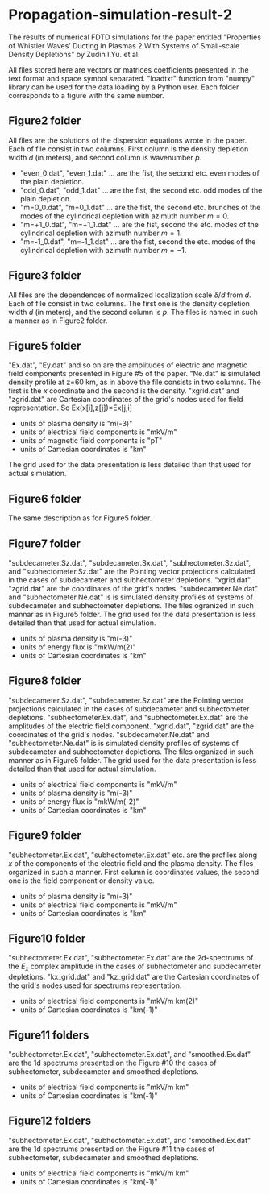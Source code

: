 # Propagation-simulation-result-2
The results of numerical FDTD simulations for the paper entitled "Properties of Whistler Waves’ Ducting in Plasmas
2 With Systems of Small-scale Density Depletions" by Zudin I.Yu. et al.

All files stored here are vectors or matrices coefficients presented in the text format and space symbol separated. "loadtxt" function from "numpy" library can be used for the data loading by a Python user. Each folder corresponds to a figure with the same number.

## Figure2 folder
All files are the solutions of the dispersion equations wrote in the paper. Each of file consist in two columns. First column is the density depletion width $d$ (in meters), and second column is wavenumber $p$.
* "even_0.dat", "even_1.dat" ... are the fist, the second etc. even modes of the plain depletion.
* "odd_0.dat", "odd_1.dat" ... are the fist, the second etc. odd modes of the plain depletion.
* "m=0_0.dat", "m=0_1.dat" ... are the fist, the second etc. brunches of the modes of the cylindrical depletion with azimuth number $m=0$.
* "m=+1_0.dat", "m=+1_1.dat" ... are the fist, second the etc. modes of the cylindrical depletion with azimuth number $m=1$.
* "m=-1_0.dat", "m=-1_1.dat" ... are the fist, second the etc.  modes of the cylindrical depletion with azimuth number $m=-1$.

## Figure3 folder
All files are the dependences of normalized localization scale $\delta/d$ from $d$. Each of file consist in two columns. The first one is the density depletion width $d$ (in meters), and the second column is $p$. The files is named in such a manner as in Figure2 folder.

## Figure5 folder
"Ex.dat", "Ey.dat" and so on are the amplitudes of electric and magnetic field components presented in Figure \#5 of the paper. "Ne.dat" is simulated density profile at z=60 km, as in above the file consists in two columns. The first is the $x$ coordinate and the second is the density. "xgrid.dat" and "zgrid.dat" are Cartesian coordinates of the grid's nodes used for field representation. So Ex(x\[i\],z\[j\])=Ex\[j,i\]

* units of plasma density is "m(-3)"
* units of electrical field components is "mkV/m"
* units of magnetic field components is "pT"
* units of Cartesian coordinates is "km"

The grid used for the data presentation is less detailed than that used for actual simulation.


## Figure6 folder
The same description as for Figure5 folder.

## Figure7 folder
"subdecameter.Sz.dat", "subdecameter.Sx.dat", "subhectometer.Sz.dat", and "subhectometer.Sz.dat" are the Pointing vector projections calculated in the cases of subdecameter and subhectometer depletions. "xgrid.dat", "zgrid.dat" are the coordinates of the grid's nodes. "subdecameter.Ne.dat" and "subhectometer.Ne.dat" is is simulated density profiles of systems of subdecameter and subhectometer depletions. The files ogranized in such mannar as in Figure5 folder.
The grid used for the data presentation is less detailed than that used for actual simulation.

* units of plasma density is "m(-3)"
* units of energy flux is "mkW/m(2)"
* units of Cartesian coordinates is "km"

## Figure8 folder
"subdecameter.Sz.dat", "subdecameter.Sz.dat" are the Pointing vector projections calculated in the cases of subdecameter and subhectometer depletions. "subhectometer.Ex.dat", and "subhectometer.Ex.dat" are the amplitudes of the electric field component. "xgrid.dat", "zgrid.dat" are the coordinates of the grid's nodes. "subdecameter.Ne.dat" and "subhectometer.Ne.dat" is is simulated density profiles of systems of subdecameter and subhectometer depletions. The files organized in such manner as in Figure5 folder.
The grid used for the data presentation is less detailed than that used for actual simulation.

* units of electrical field components is "mkV/m"
* units of plasma density is "m(-3)"
* units of energy flux is "mkW/m(-2)"
* units of Cartesian coordinates is "km"

## Figure9 folder

"subhectometer.Ex.dat", "subhectometer.Ex.dat" etc. are the profiles along $x$ of the components of the electric field and the plasma density. The files organized in such a manner. First column is coordinates values, the second one is the field component or density value.

* units of plasma density is "m(-3)"
* units of electrical field components is "mkV/m"
* units of Cartesian coordinates is "km"

## Figure10 folder

"subhectometer.Ex.dat", "subhectometer.Ex.dat" are the 2d-spectrums of the $E_x$ complex amplitude in the cases of subhectometer and subdecameter  depletions. "kx_grid.dat" and "kz_grid.dat" are the Cartesian coordinates of the grid's nodes used for spectrums representation.

* units of electrical field components is "mkV/m km(2)"
* units of Cartesian coordinates is "km(-1)"

## Figure11 folders
"subhectometer.Ex.dat", "subhectometer.Ex.dat", and "smoothed.Ex.dat" are the 1d spectrums presented on the Figure \#10 the cases of subhectometer, subdecameter and smoothed depletions.
* units of electrical field components is "mkV/m km"
* units of Cartesian coordinates is "km(-1)"

## Figure12 folders
"subhectometer.Ex.dat", "subhectometer.Ex.dat", and "smoothed.Ex.dat" are the 1d spectrums presented on the Figure \#11 the cases of subhectometer, subdecameter and smoothed depletions.
* units of electrical field components is "mkV/m km"
* units of Cartesian coordinates is "km(-1)"
